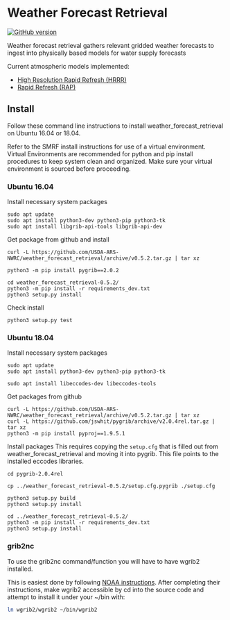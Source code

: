 # Weather Forecast Retrieval

[![GitHub version](https://badge.fury.io/gh/USDA-ARS-NWRC%2Fweather_forecast_retieval.svg)](https://badge.fury.io/gh/USDA-ARS-NWRC%2Fweather_forecast_retieval)


Weather forecast retrieval gathers relevant gridded weather forecasts to ingest into physically based models for water supply forecasts

Current atmospheric models implemented:
* [High Resolution Rapid Refresh (HRRR)](https://rapidrefresh.noaa.gov/hrrr/)
* [Rapid Refresh (RAP)](https://rapidrefresh.noaa.gov/)

## Install
Follow these command line instructions to install weather_forecast_retrieval on Ubuntu 16.04 or 18.04.

Refer to the SMRF install instructions for use of a virtual environment. Virtual
Environments are recommended for python and pip install procedures to keep system
clean and organized. Make sure your virtual environment is sourced before proceeding.


### Ubuntu 16.04
Install necessary system packages

```
sudo apt update
sudo apt install python3-dev python3-pip python3-tk
sudo apt install libgrib-api-tools libgrib-api-dev
```

Get package from github and install

```
curl -L https://github.com/USDA-ARS-NWRC/weather_forecast_retrieval/archive/v0.5.2.tar.gz | tar xz

python3 -m pip install pygrib==2.0.2

cd weather_forecast_retrieval-0.5.2/
python3 -m pip install -r requirements_dev.txt
python3 setup.py install
```

Check install
```
python3 setup.py test
```

### Ubuntu 18.04

Install necessary system packages

```
sudo apt update
sudo apt install python3-dev python3-pip python3-tk

sudo apt install libeccodes-dev libeccodes-tools
```

Get packages from github

```
curl -L https://github.com/USDA-ARS-NWRC/weather_forecast_retrieval/archive/v0.5.2.tar.gz | tar xz
curl -L https://github.com/jswhit/pygrib/archive/v2.0.4rel.tar.gz | tar xz
python3 -m pip install pyproj==1.9.5.1
```

Install packages
This requires copying the ```setup.cfg``` that is filled out from weather_forecast_retrieval
and moving it into pygrib. This file points to the installed eccodes libraries.
```
cd pygrib-2.0.4rel

cp ../weather_forecast_retrieval-0.5.2/setup.cfg.pygrib ./setup.cfg

python3 setup.py build
python3 setup.py install

cd ../weather_forecast_retrieval-0.5.2/
python3 -m pip install -r requirements_dev.txt
python3 setup.py install
```

### grib2nc

To use the grib2nc command/function you will have to have wgrib2 installed.

This is easiest done by following [NOAA instructions](https://www.cpc.ncep.noaa.gov/products/wesley/wgrib2/compile_questions.html).
After completing their instructions, make wgrib2 accessible by cd into the source code and
attempt to install it under your ~/bin with:

```bash
ln wgrib2/wgrib2 ~/bin/wgrib2
```
